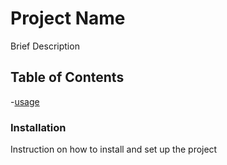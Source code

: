 # Project Name

Brief Description

## Table of Contents

-[usage](#usage)

### Installation

Instruction on how to install and set up the project
